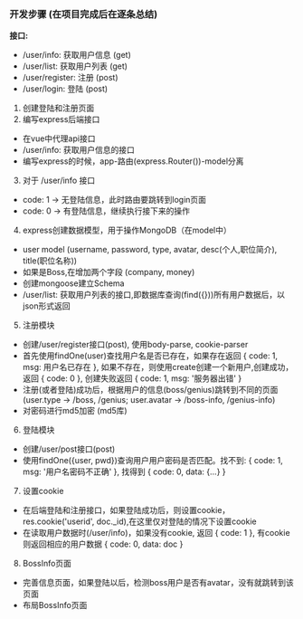 ### 开发步骤 (在项目完成后在逐条总结)

**接口:**
- /user/info: 获取用户信息 (get)
- /user/list: 获取用户列表 (get)
- /user/register: 注册 (post)
- /user/login: 登陆 (post)

1. 创建登陆和注册页面
2. 编写express后端接口
  - 在vue中代理api接口
  - /user/info: 获取用户信息的接口
  - 编写express的时候，app-路由(express.Router())-model分离
3. 对于 /user/info 接口
  - code: 1 -> 无登陆信息，此时路由要跳转到login页面
  - code: 0 -> 有登陆信息，继续执行接下来的操作
4. express创建数据模型，用于操作MongoDB（在model中）
  - user model (username, password, type, avatar, desc(个人,职位简介), title(职位名称))
  - 如果是Boss,在增加两个字段 (company, money)
  - 创建mongoose建立Schema
  - /user/list: 获取用户列表的接口,即数据库查询(find({}))所有用户数据后，以json形式返回
5. 注册模块
  - 创建/user/register接口(post), 使用body-parse, cookie-parser
  - 首先使用findOne(user)查找用户名是否已存在，如果存在返回 { code: 1, msg: 用户名已存在 }, 如果不存在，则使用create创建一个新用户,创建成功，返回 { code: 0 }, 创建失败返回 { code: 1, msg: '服务器出错' }
  - 注册(或者登陆)成功后，根据用户的信息(boss/genius)跳转到不同的页面(user.type -> /boss, /genius; user.avatar -> /boss-info, /genius-info)
  - 对密码进行md5加密 (md5库)
6. 登陆模块
  - 创建/user/post接口(post)
  - 使用findOne({user, pwd})查询用户用户密码是否匹配。找不到: { code: 1, msg: '用户名密码不正确' }, 找得到 { code: 0, data: {...} }
7. 设置cookie
  - 在后端登陆和注册接口，如果登陆成功后，则设置cookie，res.cookie('userid', doc._id),在这里仅对登陆的情况下设置cookie
  - 在读取用户数据时(/user/info)，如果没有cookie, 返回 { code: 1 }, 有cookie则返回相应的用户数据 { code: 0, data: doc }

8. BossInfo页面
  - 完善信息页面，如果登陆以后，检测boss用户是否有avatar，没有就跳转到该页面
  - 布局BossInfo页面
